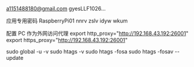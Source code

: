 a1151488180@gmail.com
gyesLLF1026...

应用专用密码
RaspberryPi01
nnrv zslv idyw wkum

配置 PC 作为外网访问代理
export http_proxy="http://192.168.43.192:26001"
export https_proxy="http://192.168.43.192:26001"

sudo global -u -v
sudo htags -v
sudo htags -fosa
sudo htags -fosav --update
